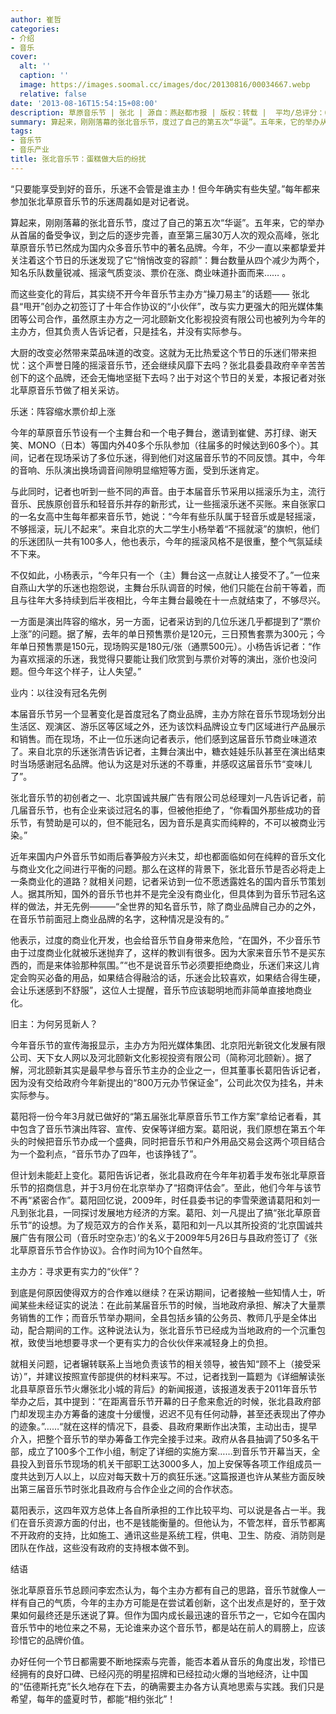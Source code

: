 ```yaml
---
author: 崔哲
categories:
- 介绍
- 音乐
cover:
  alt: ''
  caption: ''
  image: https://images.soomal.cc/images/doc/20130816/00034667.webp
  relative: false
date: '2013-08-16T15:54:15+08:00'
description: 草原音乐节 | 张北 | 源自：燕赵都市报 | 版权：转载 |  平均/总评分：00.00/0
summary: 算起来，刚刚落幕的张北音乐节，度过了自己的第五次“华诞”。五年来，它的举办从首届的备受争议，到之后的逐步完善，直至第三届30万人次的观众高峰，张北草原音乐节已然成为国内众多音乐节中的著名品牌。今年，不少一直以来都挚爱并关注着这个节日的乐迷发现了它“悄悄改变的容颜”……
tags:
- 音乐节
- 音乐产业
title: 张北音乐节：蛋糕做大后的纷扰
---
```


“只要能享受到好的音乐，乐迷不会管是谁主办！但今年确实有些失望。”每年都来参加张北草原音乐节的乐迷周磊如是对记者说。

算起来，刚刚落幕的张北音乐节，度过了自己的第五次“华诞”。五年来，它的举办从首届的备受争议，到之后的逐步完善，直至第三届30万人次的观众高峰，张北草原音乐节已然成为国内众多音乐节中的著名品牌。今年，不少一直以来都挚爱并关注着这个节日的乐迷发现了它“悄悄改变的容颜”：舞台数量从四个减少为两个，知名乐队数量锐减、摇滚气质变淡、票价在涨、商业味道扑面而来…… 。

而这些变化的背后，其实绕不开今年音乐节主办方“操刀易主”的话题―― 张北县“甩开”创办之初签订了十年合作协议的“小伙伴”，改与实力更强大的阳光媒体集团等公司合作，虽然原主办方之一河北颐新文化影视投资有限公司也被列为今年的主办方，但其负责人告诉记者，只是挂名，并没有实际参与。

大厨的改变必然带来菜品味道的改变。这就为无比热爱这个节日的乐迷们带来担忧：这个声誉日隆的摇滚音乐节，还会继续风靡下去吗？张北县委县政府辛辛苦苦创下的这个品牌，还会无悔地坚挺下去吗？出于对这个节日的关爱，本报记者对张北草原音乐节做了相关采访。

乐迷：阵容缩水票价却上涨

今年的草原音乐节设有一个主舞台和一个电子舞台，邀请到崔健、苏打绿、谢天笑、MONO（日本）等国内外40多个乐队参加（往届多的时候达到60多个）。其间，记者在现场采访了多位乐迷，得到他们对这届音乐节的不同反馈。其中，今年的音响、乐队演出换场调音间隙明显缩短等方面，受到乐迷肯定。

与此同时，记者也听到一些不同的声音。由于本届音乐节采用以摇滚乐为主，流行音乐、民族原创音乐和轻音乐并存的新形式，让一些摇滚乐迷不买账。来自张家口的一名女高中生每年都来音乐节，她说：“今年有些乐队属于轻音乐或是轻摇滚，不够摇滚，玩儿不起来”。来自北京的大二学生小杨举着“不摇就滚”的旗帜，他们的乐迷团队一共有100多人，他也表示，今年的摇滚风格不是很重，整个气氛延续不下来。

不仅如此，小杨表示，“今年只有一个（主）舞台这一点就让人接受不了。”一位来自燕山大学的乐迷也抱怨说，主舞台乐队调音的时候，他们只能在台前干等着，而且与往年大多持续到后半夜相比，今年主舞台最晚在十一点就结束了，不够尽兴。

一方面是演出阵容的缩水，另一方面，记者采访到的几位乐迷几乎都提到了“票价上涨”的问题。据了解，去年的单日预售票价是120元，三日预售套票为300元；今年单日预售票是150元，现场购买是180元/张（通票500元）。小杨告诉记者：“作为喜欢摇滚的乐迷，我觉得只要能让我们欣赏到与票价对等的演出，涨价也没问题。但今年这个样子，让人失望。”

业内：以往没有冠名先例

本届音乐节另一个显著变化是首度冠名了商业品牌，主办方除在音乐节现场划分出生活区、观演区、游乐区等区域之外，还为该饮料品牌设立专门区域进行产品展示和销售。而在现场，不止一位乐迷向记者表示，他们感到这届音乐节商业味道浓了。来自北京的乐迷张清告诉记者，主舞台演出中，糖衣娃娃乐队甚至在演出结束时当场感谢冠名品牌。他认为这是对乐迷的不尊重，并感叹这届音乐节“变味儿了”。

张北音乐节的初创者之一、北京国诚共展广告有限公司总经理刘一凡告诉记者，前几届音乐节，也有企业来谈过冠名的事，但被他拒绝了，“你看国外那些成功的音乐节，有赞助是可以的，但不能冠名，因为音乐是真实而纯粹的，不可以被商业污染。”

近年来国内户外音乐节如雨后春笋般方兴未艾，却也都面临如何在纯粹的音乐文化与商业文化之间进行平衡的问题。那么在这样的背景下，张北音乐节是否必将走上一条商业化的道路？就相关问题，记者采访到一位不愿透露姓名的国内音乐节策划人。据其所知，国外的音乐节也并不是完全没有商业化，但具体到为音乐节冠名这样的做法，并无先例―――“全世界的知名音乐节，除了商业品牌自己办的之外，在音乐节前面冠上商业品牌的名字，这种情况是没有的。”

他表示，过度的商业化开发，也会给音乐节自身带来危险，“在国外，不少音乐节由于过度商业化就被乐迷抛弃了，这样的教训有很多。因为大家来音乐节不是买东西的，而是来体验那种氛围。”“也不是说音乐节必须要拒绝商业，乐迷们来这儿肯定会购买必备的用品，如果结合得融洽的话，乐迷会比较喜欢，如果结合得生硬，会让乐迷感到不舒服”，这位人士提醒，音乐节应该聪明地而非简单直接地商业化。

旧主：为何另觅新人？

今年音乐节的宣传海报显示，主办方为阳光媒体集团、北京阳光新锐文化发展有限公司、天下女人网以及河北颐新文化影视投资有限公司（简称河北颐新）。据了解，河北颐新其实是最早参与音乐节主办的企业之一，但其董事长葛阳告诉记者，因为没有交给政府今年新提出的“800万元办节保证金”，公司此次仅为挂名，并未实际参与。

葛阳将一份今年3月就已做好的“第五届张北草原音乐节工作方案”拿给记者看，其中包含了音乐节演出阵容、宣传、安保等详细方案。葛阳说，我们原想在第五个年头的时候把音乐节办成一个盛典，同时把音乐节和户外用品交易会这两个项目结合为一个盈利点，“音乐节办了四年，也该挣钱了”。

但计划未能赶上变化。葛阳告诉记者，张北县政府在今年年初着手发布张北草原音乐节的招商信息，并于3月份在北京举办了“招商评估会”。至此，他们今年与该节不再“紧密合作”。葛阳回忆说，2009年，时任县委书记的李雪荣邀请葛阳和刘一凡到张北县，一同探讨发展地方经济的方案。葛阳、刘一凡提出了搞“张北草原音乐节”的设想。为了规范双方的合作关系，葛阳和刘一凡以其所投资的‘北京国诚共展广告有限公司（音乐时空杂志）’的名义于2009年5月26日与县政府签订了《张北草原音乐节合作协议》。合作时间为10个自然年。

主办方：寻求更有实力的“伙伴”？

到底是何原因使得双方的合作难以继续？在采访期间，记者接触一些知情人士，听闻某些未经证实的说法：在此前某届音乐节的时候，当地政府承担、解决了大量票务销售的工作；而音乐节举办期间，全县包括乡镇的公务员、教师几乎是全体出动，配合期间的工作。这种说法认为，张北音乐节已经成为当地政府的一个沉重包袱，致使当地想要寻求一个更有实力的合伙伙伴来减轻身上的负担。

就相关问题，记者辗转联系上当地负责该节的相关领导，被告知“顾不上（接受采访）”，并建议按照宣传部提供的材料来写。不过，记者找到一篇题为《详细解读张北县草原音乐节火爆张北小城的背后》的新闻报道，该报道发表于2011年音乐节举办之后，其中提到：“在距离音乐节开幕的日子愈来愈近的时候，张北县政府部门却发现主办方筹备的速度十分缓慢，迟迟不见有任何动静，甚至还表现出了停办的迹象。”……“就在这样的情况下，县委、县政府果断作出决策，主动出击，提早介入，把整个音乐节的举办筹备工作完全接手过来。政府从各县抽调了50多名干部，成立了100多个工作小组，制定了详细的实施方案……到音乐节开幕当天，全县投入到音乐节现场的机关干部职工达3000多人，加上安保等各项工作组成员一度共达到万人以上，以应对每天数十万的疯狂乐迷。”这篇报道也许从某些方面反映出第三届音乐节时张北县政府与合作企业之间的合作状态。

葛阳表示，这四年双方总体上各自所承担的工作比较平均、可以说是各占一半。我们在音乐资源方面的付出，也不是钱能衡量的。但他认为，不管怎样，音乐节都离不开政府的支持，比如施工、通讯这些是系统工程，供电、卫生、防疫、消防则是团队在作战，这些没有政府的支持根本做不到。

结语

张北草原音乐节总顾问李宏杰认为，每个主办方都有自己的思路，音乐节就像人一样有自己的气质，今年的主办方可能是在尝试着创新，这个出发点是好的，至于效果如何最终还是乐迷说了算。但作为国内成长最迅速的音乐节之一，它如今在国内音乐节中的地位来之不易，无论谁来办这个音乐节，都是站在前人的肩膀上，应该珍惜它的品牌价值。

办好任何一个节日都需要不断地探索与完善，能否本着从音乐的角度出发，珍惜已经拥有的良好口碑、已经闪亮的明星招牌和已经拉动火爆的当地经济，让中国的“伍德斯托克”长久地存在下去，的确需要主办各方认真地思索与实践。我们只是希望，每年的盛夏时节，都能“相约张北”！